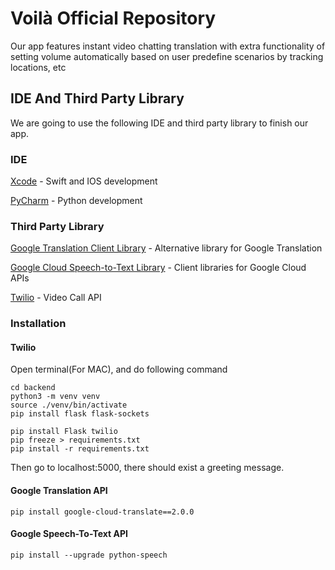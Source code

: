 # Voilà Official Repository

Our app features instant video chatting translation with extra functionality of setting volume automatically based on user predefine scenarios by tracking locations, etc


## IDE And Third Party Library

We are going to use the following IDE and third party library to finish our app.

### IDE

[Xcode](https://developer.apple.com/xcode/) - Swift and IOS development

[PyCharm](https://www.jetbrains.com/pycharm/) - Python development

### Third Party Library

[Google Translation Client Library](https://cloud.google.com/translate/docs/reference/libraries/v3/overview-v3) - Alternative library for Google Translation

[Google Cloud Speech-to-Text Library](https://cloud.google.com/speech-to-text/docs/reference/libraries) - Client libraries for Google Cloud APIs

[Twilio](https://www.twilio.com/docs/libraries) - Video Call API

### Installation 

#### Twilio

Open terminal(For MAC), and do following command
```
cd backend
python3 -m venv venv
source ./venv/bin/activate
pip install flask flask-sockets

pip install Flask twilio
pip freeze > requirements.txt
pip install -r requirements.txt

```
Then go to localhost:5000, there should exist a greeting message.


#### Google Translation API

```
pip install google-cloud-translate==2.0.0
```


#### Google Speech-To-Text API

```
pip install --upgrade python-speech
```

